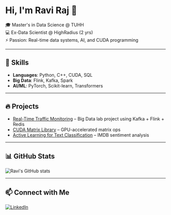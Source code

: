 # Hi, I'm Ravi Raj 👋  

🎓 Master's in Data Science @ TUHH  
💻 Ex-Data Scientist @ HighRadius (2 yrs)  
⚡ Passion: Real-time data systems, AI, and CUDA programming  

---
## 🚀 Skills
- **Languages**: Python, C++, CUDA, SQL  
- **Big Data**: Flink, Kafka, Spark  
- **AI/ML**: PyTorch, Scikit-learn, Transformers  

---
## 🔥 Projects
- [Real-Time Traffic Monitoring](link) – Big Data lab project using Kafka + Flink + Redis  
- [CUDA Matrix Library](link) – GPU-accelerated matrix ops  
- [Active Learning for Text Classification](link) – IMDB sentiment analysis  

---
## 📊 GitHub Stats
![Ravi's GitHub stats](https://github-readme-stats.vercel.app/api?username=your-username&show_icons=true&theme=radical)  

---
## 📫 Connect with Me
[![LinkedIn](https://img.shields.io/badge/LinkedIn-blue?style=flat&logo=linkedin)](your-linkedin-url)
